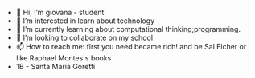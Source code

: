 - 👋 Hi, I’m giovana -  student
- 👀 I’m interested in learn about technology
- 🌱 I’m currently learning about computational thinking;programming. 
- 💞️ I’m looking to collaborate on  my school 
- 📫 How to reach me: first you need became rich! and be Sal Ficher or like Raphael Montes's books
- 1B - Santa Maria Goretti

<!---
sallyface0613/sallyface0613 is a ✨ special ✨ repository because its `README.md` (this file) appears on your GitHub profile.
You can click the Preview link to take a look at your changes.
--->
